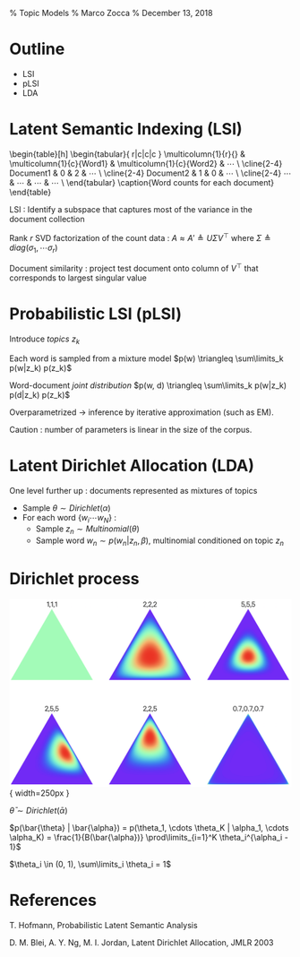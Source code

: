 % Topic Models
% Marco Zocca
% December 13, 2018



# Outline

- LSI
- pLSI
- LDA



# Latent Semantic Indexing (LSI)


\begin{table}[h]
\begin{tabular}{ r|c|c|c }
\multicolumn{1}{r}{}
 &  \multicolumn{1}{c}{Word1} & \multicolumn{1}{c}{Word2} & $\cdots$ \\
\cline{2-4}
Document1 & 0 & 2 & $\cdots$ \\
\cline{2-4}
Document2 & 1 & 0 & $\cdots$ \\
\cline{2-4}
$\cdots$ & $\cdots$ & $\cdots$ & $\cdots$ \\
\end{tabular}
\caption{Word counts for each document}
\end{table}

LSI : Identify a subspace that captures most of the variance in the document collection

Rank $r$ SVD factorization of the count data : $A \approx A' \triangleq U \Sigma V^\top$ where $\Sigma \triangleq diag(\sigma_1, \cdots \sigma_r)$

Document similarity : project test document onto column of $V^\top$ that corresponds to largest singular value



# Probabilistic LSI (pLSI)

Introduce _topics_ $z_k$

Each word is sampled from a mixture model $p(w) \triangleq \sum\limits_k p(w|z_k) p(z_k)$

Word-document _joint distribution_ $p(w, d) \triangleq \sum\limits_k p(w|z_k) p(d|z_k) p(z_k)$

Overparametrized $\rightarrow$ inference by iterative approximation (such as EM).

Caution : number of parameters is linear in the size of the corpus. 





# Latent Dirichlet Allocation (LDA)

One level further up : documents represented as mixtures of topics

- Sample $\theta \sim Dirichlet(\alpha)$
- For each word $\{w_i \cdots w_N \}$ :
    - Sample $z_n \sim Multinomial(\theta)$
    - Sample word $w_n \sim p(w_n|z_n, \beta)$, multinomial conditioned on topic $z_n$


# Dirichlet process

![Dirichlet PDF (K = 3)](img/dirichlet.png){ width=250px }

$\bar{\theta} \sim Dirichlet(\bar{\alpha})$

$p(\bar{\theta} | \bar{\alpha}) = p(\theta_1, \cdots \theta_K | \alpha_1, \cdots \alpha_K) = \frac{1}{B(\bar{\alpha})} \prod\limits_{i=1}^K \theta_i^{\alpha_i - 1}$

$\theta_i \in (0, 1), \sum\limits_i \theta_i = 1$





# References

T. Hofmann, Probabilistic Latent Semantic Analysis

D. M. Blei, A. Y. Ng, M. I. Jordan, Latent Dirichlet Allocation, JMLR 2003


